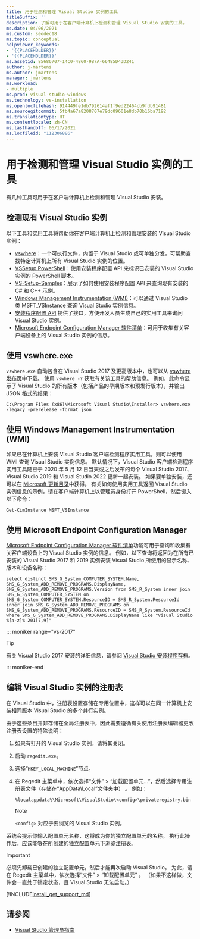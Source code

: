 ```yaml
---
title: 用于检测和管理 Visual Studio 实例的工具
titleSuffix: ''
description: 了解可用于在客户端计算机上检测和管理 Visual Studio 安装的工具。
ms.date: 04/06/2021
ms.custom: seodec18
ms.topic: conceptual
helpviewer_keywords:
- '{{PLACEHOLDER}}'
- '{{PLACEHOLDER}}'
ms.assetid: 85686707-14C0-4860-9B7A-66485D43D241
author: j-martens
ms.author: jmartens
manager: jmartens
ms.workload:
- multiple
ms.prod: visual-studio-windows
ms.technology: vs-installation
ms.openlocfilehash: 914449fe1db792614af1f9ed22464cb9fdb91481
ms.sourcegitcommit: 5fb4a67a8208707e79dc09601e8db70b16ba7192
ms.translationtype: HT
ms.contentlocale: zh-CN
ms.lasthandoff: 06/17/2021
ms.locfileid: "112306886"
---
```

# <a name="tools-for-detecting-and-managing-visual-studio-instances"></a>用于检测和管理 Visual Studio 实例的工具

有几种工具可用于在客户端计算机上检测和管理 Visual Studio 安装。

## <a name="detecting-existing-visual-studio-instances"></a>检测现有 Visual Studio 实例

以下工具和实用工具将帮助你在客户端计算机上检测和管理安装的 Visual Studio 实例：

* [vswhere](https://github.com/microsoft/vswhere)：一个可执行文件，内置于 Visual Studio 或可单独分发，可帮助查找特定计算机上所有 Visual Studio 实例的位置。
* [VSSetup.PowerShell](https://github.com/microsoft/vssetup.powershell)：使用安装程序配置 API 来标识已安装的 Visual Studio 实例的 PowerShell 脚本。
* [VS-Setup-Samples](https://github.com/microsoft/vs-setup-samples)：展示了如何使用安装程序配置 API 来查询现有安装的 C# 和 C++ 示例。
* [Windows Management Instrumentation (WMI)](/windows/win32/wmisdk/wmi-start-page)：可以通过 Visual Studio 类 MSFT_VSInstance 查询 Visual Studio 实例信息。
* [安装程序配置 API](<xref:Microsoft.VisualStudio.Setup.Configuration>) 提供了接口，方便开发人员生成自己的实用工具来询问 Visual Studio 实例。
* [Microsoft Endpoint Configuration Manager 软件清单](/mem/configmgr/core/clients/manage/inventory/introduction-to-software-inventory)：可用于收集有关客户端设备上的 Visual Studio 实例的信息。

## <a name="using-vswhereexe"></a>使用 vswhere.exe

`vswhere.exe` 自动包含在 Visual Studio 2017 及更高版本中，也可以从 [vswhere 发布页](https://github.com/Microsoft/vswhere/releases)中下载。 使用 `vswhere -?` 获取有关该工具的帮助信息。 例如，此命令显示了 Visual Studio 的所有版本（包括产品的早期版本和预发行版本），并输出 JSON 格式的结果：

```shell
C:\Program Files (x86)\Microsoft Visual Studio\Installer> vswhere.exe -legacy -prerelease -format json
```

## <a name="using-windows-management-instrumentation-wmi"></a>使用 Windows Management Instrumentation (WMI)

如果已在计算机上安装 Visual Studio 客户端检测程序实用工具，则可以使用 WMI 查询 Visual Studio 实例信息。 默认情况下，Visual Studio 客户端检测程序实用工具随已于 2020 年 5 月 12 日当天或之后发布的每个 Visual Studio 2017、Visual Studio 2019 和 Visual Studio 2022 更新一起安装。 如果要单独安装，还可以在 [Microsoft 更新目录](https://catalog.update.microsoft.com/)中获得。  有关如何使用实用工具返回 Visual Studio 实例信息的示例，请在客户端计算机上以管理员身份打开 PowerShell，然后键入以下命令：

```shell
Get-CimInstance MSFT_VSInstance
```

## <a name="using-microsoft-endpoint-configuration-manager"></a>使用 Microsoft Endpoint Configuration Manager

[Microsoft Endpoint Configuration Manager 软件清单](/mem/configmgr/core/clients/manage/inventory/introduction-to-software-inventory)功能可用于查询和收集有关客户端设备上的 Visual Studio 实例的信息。 例如，以下查询将返回为在所有已安装的 Visual Studio 2017 和 2019 实例安装 Visual Studio 所使用的显示名称、版本和设备名称：

```WQL
select distinct SMS_G_System_COMPUTER_SYSTEM.Name, SMS_G_System_ADD_REMOVE_PROGRAMS.DisplayName, SMS_G_System_ADD_REMOVE_PROGRAMS.Version from SMS_R_System inner join SMS_G_System_COMPUTER_SYSTEM on SMS_G_System_COMPUTER_SYSTEM.ResourceID = SMS_R_System.ResourceId inner join SMS_G_System_ADD_REMOVE_PROGRAMS on SMS_G_System_ADD_REMOVE_PROGRAMS.ResourceID = SMS_R_System.ResourceId where SMS_G_System_ADD_REMOVE_PROGRAMS.DisplayName like "Visual Studio %[a-z]% 201[7,9]" 
```

::: moniker range="vs-2017"

> [!TIP]
> 有关 Visual Studio 2017 安装的详细信息，请参阅 [Visual Studio 安装程序存档](https://devblogs.microsoft.com/setup/tag/vs2017/)。

::: moniker-end

## <a name="editing-the-registry-for-a-visual-studio-instance"></a>编辑 Visual Studio 实例的注册表

在 Visual Studio 中，注册表设置存储在专用位置中，这样可以在同一计算机上安装相同版本 Visual Studio 的多个并行实例。

由于这些条目并非存储在全局注册表中，因此需要遵循有关使用注册表编辑器更改注册表设置的特殊说明：

1. 如果有打开的 Visual Studio 实例，请将其关闭。

1. 启动 `regedit.exe`。

1. 选择“`HKEY_LOCAL_MACHINE`”节点。

1. 在 Regedit 主菜单中，依次选择“文件” > “加载配置单元...”，然后选择专用注册表文件（存储在“AppData\Local”文件夹中）  。 例如：

   ```shell
   %localappdata%\Microsoft\VisualStudio\<config>\privateregistry.bin
   ```

   > [!NOTE]
   > `<config>` 对应于要浏览的 Visual Studio 实例。

系统会提示你输入配置单元名称，这将成为你的独立配置单元的名称。 执行此操作后，应该能够在所创建的独立配置单元下浏览注册表。

> [!IMPORTANT]
> 必须先卸载已创建的独立配置单元，然后才能再次启动 Visual Studio。 为此，请在 Regedit 主菜单中，依次选择“文件” > “卸载配置单元” 。 （如果不这样做，文件会一直处于锁定状态，且 Visual Studio 无法启动。）

[!INCLUDE[install_get_support_md](includes/install_get_support_md.md)]

## <a name="see-also"></a>请参阅

* [Visual Studio 管理员指南](../install/visual-studio-administrator-guide.md)

